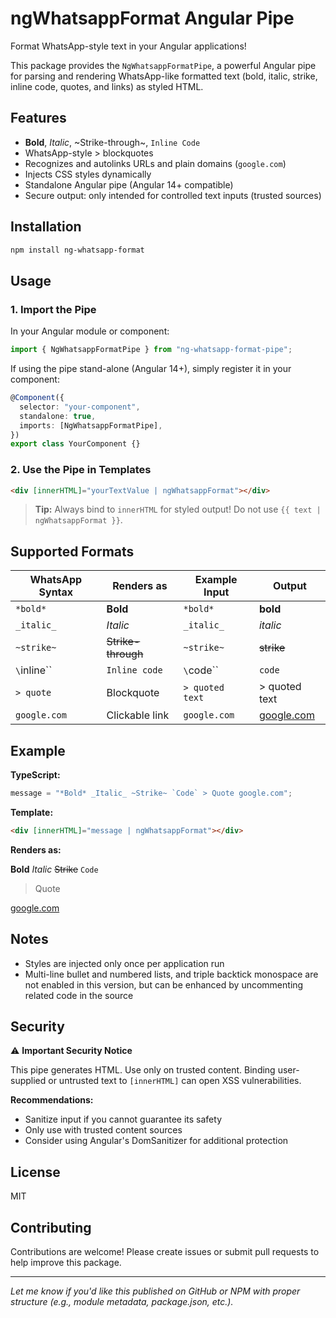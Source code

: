 # ngWhatsappFormat Angular Pipe

Format WhatsApp-style text in your Angular applications!

This package provides the `NgWhatsappFormatPipe`, a powerful Angular pipe for parsing and rendering WhatsApp-like formatted text (bold, italic, strike, inline code, quotes, and links) as styled HTML.

## Features

- **Bold**, _Italic_, ~Strike-through~, `Inline Code`
- WhatsApp-style > blockquotes
- Recognizes and autolinks URLs and plain domains (`google.com`)
- Injects CSS styles dynamically
- Standalone Angular pipe (Angular 14+ compatible)
- Secure output: only intended for controlled text inputs (trusted sources)

## Installation

```bash
npm install ng-whatsapp-format
```

## Usage

### 1. Import the Pipe

In your Angular module or component:

```typescript
import { NgWhatsappFormatPipe } from "ng-whatsapp-format-pipe";
```

If using the pipe stand-alone (Angular 14+), simply register it in your component:

```typescript
@Component({
  selector: "your-component",
  standalone: true,
  imports: [NgWhatsappFormatPipe],
})
export class YourComponent {}
```

### 2. Use the Pipe in Templates

```html
<div [innerHTML]="yourTextValue | ngWhatsappFormat"></div>
```

> **Tip:** Always bind to `innerHTML` for styled output! Do not use `{{ text | ngWhatsappFormat }}`.

## Supported Formats

| WhatsApp Syntax | Renders as         | Example Input   | Output                          |
| --------------- | ------------------ | --------------- | ------------------------------- |
| `*bold*`        | **Bold**           | `*bold*`        | **bold**                        |
| `_italic_`      | _Italic_           | `_italic_`      | _italic_                        |
| `~strike~`      | ~~Strike-through~~ | `~strike~`      | ~~strike~~                      |
| `\`inline\``    | `Inline code`      | `\`code\``      | `code`                          |
| `> quote`       | Blockquote         | `> quoted text` | > quoted text                   |
| `google.com`    | Clickable link     | `google.com`    | [google.com](http://google.com) |

## Example

**TypeScript:**

```typescript
message = "*Bold* _Italic_ ~Strike~ `Code` > Quote google.com";
```

**Template:**

```html
<div [innerHTML]="message | ngWhatsappFormat"></div>
```

**Renders as:**

**Bold** _Italic_ ~~Strike~~ `Code`

> Quote

[google.com](http://google.com)

## Notes

- Styles are injected only once per application run
- Multi-line bullet and numbered lists, and triple backtick monospace are not enabled in this version, but can be enhanced by uncommenting related code in the source

## Security

⚠️ **Important Security Notice**

This pipe generates HTML. Use only on trusted content. Binding user-supplied or untrusted text to `[innerHTML]` can open XSS vulnerabilities.

**Recommendations:**

- Sanitize input if you cannot guarantee its safety
- Only use with trusted content sources
- Consider using Angular's DomSanitizer for additional protection

## License

MIT

## Contributing

Contributions are welcome! Please create issues or submit pull requests to help improve this package.

---

_Let me know if you'd like this published on GitHub or NPM with proper structure (e.g., module metadata, package.json, etc.)._
